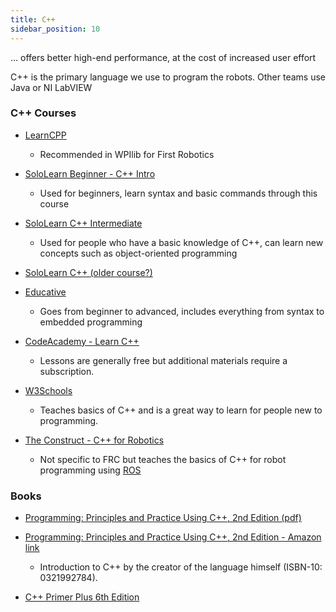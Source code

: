```yaml
---
title: C++
sidebar_position: 10
---
```

... offers better high-end performance, at the cost of increased user effort 

C++ is the primary language we use to program the robots. Other teams use Java or NI LabVIEW
### C++ Courses
- [LearnCPP](https://www.learncpp.com/)
  - Recommended in WPIlib for First Robotics

- [SoloLearn Beginner - C++ Intro](https://www.sololearn.com/learn/courses/c-plus-plus-introduction)
  - Used for beginners, learn syntax and basic commands through this course

- [SoloLearn C++ Intermediate](https://www.sololearn.com/learn/courses/c-plus-plus-intermediate)
  - Used for people who have a basic knowledge of C++, can learn new concepts such as object-oriented programming 

- [SoloLearn C++ (older course?)](https://www.sololearn.com/Course/CPlusPlus/)

- [Educative](https://www.educative.io/path/cpp-for-programmers)
  - Goes from beginner to advanced, includes everything from syntax to embedded programming

- [CodeAcademy - Learn C++](https://www.codecademy.com/learn/learn-c-plus-plus)
  - Lessons are generally free but additional materials require a subscription.

- [W3Schools](https://www.w3schools.com/)
  - Teaches basics of C++ and is a great way to learn for people new to programming. 

- [The Construct - C++ for Robotics](https://app.theconstructsim.com/Course/59/)
  - Not specific to FRC but teaches the basics of C++ for robot programming using [ROS](/docs/advanced-topics/ros)

### Books
- [Programming: Principles and Practice Using C++, 2nd Edition (pdf)](https://file.tavsys.net/books/cpp/Programming_%20Principles%20and%20Practice%20Using%20C%2B%2B%2C%202nd%20Ed.%2C%20Stroustrup%20%28distr%29.pdf)

- [Programming: Principles and Practice Using C++, 2nd Edition - Amazon link](https://www.amazon.com/dp/B00KPTEH8C)
  - Introduction to C++ by the creator of the language himself (ISBN-10: 0321992784).

- [C++ Primer Plus 6th Edition](https://www.amazon.com/dp/0321928423/)